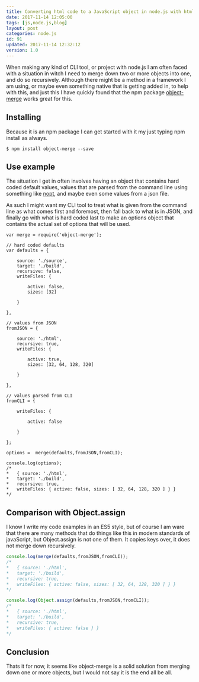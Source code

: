```yaml
---
title: Converting html code to a JavaScript object in node.js with html-to-json
date: 2017-11-14 12:05:00
tags: [js,node.js,blog]
layout: post
categories: node.js
id: 91
updated: 2017-11-14 12:32:12
version: 1.0
---
```


When making any kind of CLI tool, or project with node.js I am often faced with a situation in witch I need to merge down two or more objects into one, and do so recursively. Although there might be a method in a framework I am using, or maybe even something native that is getting added in, to help with this, and just this I have quickly found that the npm package [object-merge](https://www.npmjs.com/package/object-merge) works great for this.

<!-- more -->

## Installing

Because it is an npm package I can get started with it my just typing npm install as always.

```
$ npm install object-merge --save
```

## Use example

The situation I get in often involves having an object that contains hard coded default values, values that are parsed from the command line using something like [nopt](/2017/05/05/nodejs-nopt/), and maybe even some values from a json file.

As such I might want my CLI tool to treat what is given from the command line as what comes first and foremost, then fall back to what is in JSON, and finally go with what is hard coded last to make an options object that contains the actual set of options that will be used.

```
var merge = require('object-merge');
 
// hard coded defaults
var defaults = {
 
    source: './source',
    target: './build',
    recursive: false,
    writeFiles: {
 
        active: false,
        sizes: [32]
 
    }
 
},
 
// values from JSON
fromJSON = {
 
    source: './html',
    recursive: true,
    writeFiles: {
 
        active: true,
        sizes: [32, 64, 128, 320]
 
    }
 
},
 
// values parsed from CLI
fromCLI = {
 
    writeFiles: {
 
        active: false
 
    }
 
};
 
options =  merge(defaults,fromJSON,fromCLI);
 
console.log(options);
/*
*   { source: './html',
*   target: './build',
*   recursive: true,
*   writeFiles: { active: false, sizes: [ 32, 64, 128, 320 ] } }
*/
```

## Comparison with Object.assign

I know I write my code examples in an ES5 style, but of course I am ware that there are many methods that do things like this in modern standards of javaScript, but Object.assign is not one of them. It copies keys over, it does not merge down recursively.

```js
console.log(merge(defaults,fromJSON,fromCLI));
/*
*   { source: './html',
*   target: './build',
*   recursive: true,
*   writeFiles: { active: false, sizes: [ 32, 64, 128, 320 ] } }
*/

console.log(Object.assign(defaults,fromJSON,fromCLI));
/*
*   { source: './html',
*   target: './build',
*   recursive: true,
*   writeFiles: { active: false } }
*/
```

## Conclusion

Thats it for now, it seems like object-merge is a solid solution from merging down one or more objects, but I would not say it is the end all be all.
